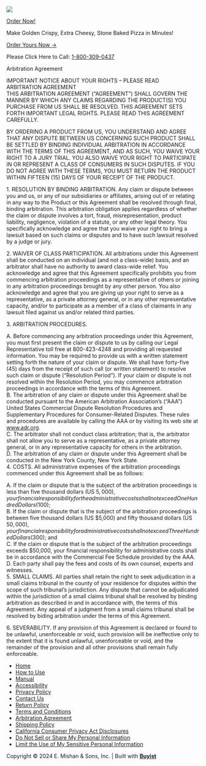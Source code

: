 ![](https://fp.listrakbi.com/fp/YjcxXXGUDfOc.jpg) 

[](https://buypiezano.com/Home)

[](https://buypiezano.com/Home)

[Order Now!](https://buypiezano.com/checkout/8e35bf/step1?m=347002222728202675)

Make Golden Crispy, Extra Cheesy, Stone Baked Pizza in Minutes!

[Order Yours Now →](https://buypiezano.com/checkout/8e35bf/step1?m=347002222728202675)

Please Click Here to Call: [1-800-309-0437](tel:18003090437)

Arbitration Agreement

IMPORTANT NOTICE ABOUT YOUR RIGHTS – PLEASE READ  
ARBITRATION AGREEMENT  
THIS ARBITRATION AGREEMENT (“AGREEMENT”) SHALL GOVERN THE MANNER BY WHICH ANY CLAIMS REGARDING THE PRODUCT(S) YOU PURCHASE FROM US SHALL BE RESOLVED. THIS AGREEMENT SETS FORTH IMPORTANT LEGAL RIGHTS. PLEASE READ THIS AGREEMENT CAREFULLY.  
  
BY ORDERING A PRODUCT FROM US, YOU UNDERSTAND AND AGREE THAT ANY DISPUTE BETWEEN US CONCERNING SUCH PRODUCT SHALL BE SETTLED BY BINDING INDIVIDUAL ARBITRATION IN ACCORDANCE WITH THE TERMS OF THIS AGREEMENT, AND AS SUCH, YOU WAIVE YOUR RIGHT TO A JURY TRIAL. YOU ALSO WAIVE YOUR RIGHT TO PARTICIPATE IN OR REPRESENT A CLASS OF CONSUMERS IN SUCH DISPUTES. IF YOU DO NOT AGREE WITH THESE TERMS, YOU MUST RETURN THE PRODUCT WITHIN FIFTEEN (15) DAYS OF YOUR RECEIPT OF THE PRODUCT.  
  
1\. RESOLUTION BY BINDING ARBITRATION. Any claim or dispute between you and us, or any of our subsidiaries or affiliates, arising out of or relating in any way to the Product or this Agreement shall be resolved through final, binding arbitration. This arbitration obligation applies regardless of whether the claim or dispute involves a tort, fraud, misrepresentation, product liability, negligence, violation of a statute, or any other legal theory. You specifically acknowledge and agree that you waive your right to bring a lawsuit based on such claims or disputes and to have such lawsuit resolved by a judge or jury.  
  
2\. WAIVER OF CLASS PARTICIPATION. All arbitrations under this Agreement shall be conducted on an individual (and not a class-wide) basis, and an arbitrator shall have no authority to award class-wide relief. You acknowledge and agree that this Agreement specifically prohibits you from commencing arbitration proceedings as a representative of others or joining in any arbitration proceedings brought by any other person. You also acknowledge and agree that you are giving up your right to serve as a representative, as a private attorney general, or in any other representative capacity, and/or to participate as a member of a class of claimants in any lawsuit filed against us and/or related third parties.  
  
3\. ARBITRATION PROCEDURES.  
  
A. Before commencing any arbitration proceedings under this Agreement, you must first present the claim or dispute to us by calling our Legal Representative toll free at 800-423-4248 and providing all requested information. You may be required to provide us with a written statement setting forth the nature of your claim or dispute. We shall have forty-five (45) days from the receipt of such call (or written statement) to resolve such claim or dispute (“Resolution Period”). If your claim or dispute is not resolved within the Resolution Period, you may commence arbitration proceedings in accordance with the terms of this Agreement.  
B. The arbitration of any claim or dispute under this Agreement shall be conducted pursuant to the American Arbitration Association’s (“AAA”) United States Commercial Dispute Resolution Procedures and Supplementary Procedures for Consumer-Related Disputes. These rules and procedures are available by calling the AAA or by visiting its web site at www.adr.org.  
C. The arbitrator shall not conduct class arbitration; that is, the arbitrator shall not allow you to serve as a representative, as a private attorney general, or in any representative capacity for others in the arbitration.  
D. The arbitration of any claim or dispute under this Agreement shall be conducted in the New York County, New York State.  
4\. COSTS. All administrative expenses of the arbitration proceedings commenced under this Agreement shall be as follows:  
  
A. If the claim or dispute that is the subject of the arbitration proceedings is less than five thousand dollars (US $5,000), your financial responsibility for the administrative costs shall not exceed One Hundred Dollars ($100);  
B. If the claim or dispute that is the subject of the arbitration proceedings is between five thousand dollars (US $5,000) and fifty thousand dollars (US $50,000), your financial responsibility for administrative costs shall not exceed Three Hundred Dollars ($300); and  
C. If the claim or dispute that is the subject of the arbitration proceedings exceeds $50,000, your financial responsibility for administrative costs shall be in accordance with the Commercial Fee Schedule provided by the AAA.  
D. Each party shall pay the fees and costs of its own counsel, experts and witnesses.  
5\. SMALL CLAIMS. All parties shall retain the right to seek adjudication in a small claims tribunal in the county of your residence for disputes within the scope of such tribunal’s jurisdiction. Any dispute that cannot be adjudicated within the jurisdiction of a small claims tribunal shall be resolved by binding arbitration as described in and in accordance with, the terms of this Agreement. Any appeal of a judgment from a small claims tribunal shall be resolved by biding arbitration under the terms of this Agreement.  
  
6\. SEVERABILITY. If any provision of this Agreement is declared or found to be unlawful, unenforceable or void, such provision will be ineffective only to the extent that it is found unlawful, unenforceable or void, and the remainder of the provision and all other provisions shall remain fully enforceable.  

* [Home](https://buypiezano.com/Home)
* [How to Use](https://buypiezano.com/How-to-Use)
* [Manual](https://buypiezano.com/Manual)
* [Accessibility](https://buypiezano.com/Accessibility)
* [Privacy Policy](https://buypiezano.com/Privacy-Policy)
* [Contact Us](https://buypiezano.com/Contact-Us)
* [Return Policy](https://buypiezano.com/Return-Policy)
* [Terms and Conditions](https://buypiezano.com/Terms-and-Conditions)
* [Arbitration Agreement](https://buypiezano.com/Arbitration-Agreement)
* [Shipping Policy](https://buypiezano.com/Shipping-Policy)
* [California Consumer Privacy Act Disclosures](https://buypiezano.com/California-Consumer-Privacy-Act-Disclosures)
* [Do Not Sell or Share My Personal Information](https://www.emson.com/optout)
* [Limit the Use of My Sensitive Personal Information](https://www.emson.com/optout)

Copyright © 2024 E. Mishan & Sons, Inc. | Built with [**Buyist**](https://buyist.com/)
